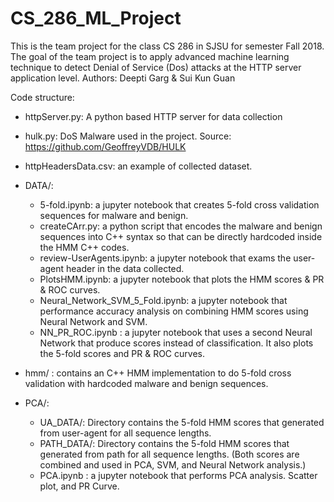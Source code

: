 # CS_286_ML_Project

This is the team project for the class CS 286 in SJSU for semester Fall 2018. The goal of the team project is to apply advanced machine learning technique to detect Denial of Service (Dos) attacks at the HTTP server application level.
Authors: Deepti Garg & Sui Kun Guan 

Code structure:
- httpServer.py: A python based HTTP server for data collection
- hulk.py: DoS Malware used in the project. Source: https://github.com/GeoffreyVDB/HULK
- httpHeadersData.csv: an example of collected dataset.

- DATA/: 
	- 5-fold.ipynb: a jupyter notebook that creates 5-fold cross validation sequences for malware and benign.
	- createCArr.py: a python script that encodes the malware and benign sequences into C++ syntax so that can be directly hardcoded inside the HMM C++ codes.
	- review-UserAgents.ipynb: a jupyter notebook that exams the user-agent header in the data collected.
	- PlotsHMM.ipynb: a jupyter notebook that plots the HMM scores & PR & ROC curves. 
	- Neural_Network_SVM_5_Fold.ipynb: a jupyter notebook that performance accuracy analysis on combining HMM scores using Neural Network and SVM. 
	- NN_PR_ROC.ipynb : a jupyter notebook that uses a second Neural Network that produce scores instead of classification. It also plots the 5-fold scores and PR & ROC curves. 

- hmm/ : contains an C++ HMM implementation to do 5-fold cross validation with hardcoded malware and benign sequences.

- PCA/:
	- UA_DATA/: Directory contains the 5-fold HMM scores that generated from user-agent for all sequence lengths.
	- PATH_DATA/: Directory contains the 5-fold HMM scores that generated from path for all sequence lengths.
	(Both scores are combined and used in PCA, SVM, and Neural Network analysis.)
	- PCA.ipynb : a jupyter notebook that performs PCA analysis. Scatter plot, and PR Curve. 
  
